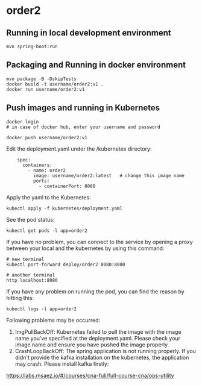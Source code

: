 # order2

## Running in local development environment

```
mvn spring-boot:run
```

## Packaging and Running in docker environment

```
mvn package -B -DskipTests
docker build -t username/order2:v1 .
docker run username/order2:v1
```

## Push images and running in Kubernetes

```
docker login 
# in case of docker hub, enter your username and password

docker push username/order2:v1
```

Edit the deployment.yaml under the /kubernetes directory:
```
    spec:
      containers:
        - name: order2
          image: username/order2:latest   # change this image name
          ports:
            - containerPort: 8080

```

Apply the yaml to the Kubernetes:
```
kubectl apply -f kubernetes/deployment.yaml
```

See the pod status:
```
kubectl get pods -l app=order2
```

If you have no problem, you can connect to the service by opening a proxy between your local and the kubernetes by using this command:
```
# new terminal
kubectl port-forward deploy/order2 8080:8080

# another terminal
http localhost:8080
```

If you have any problem on running the pod, you can find the reason by hitting this:
```
kubectl logs -l app=order2
```

Following problems may be occurred:

1. ImgPullBackOff:  Kubernetes failed to pull the image with the image name you've specified at the deployment.yaml. Please check your image name and ensure you have pushed the image properly.
1. CrashLoopBackOff: The spring application is not running properly. If you didn't provide the kafka installation on the kubernetes, the application may crash. Please install kafka firstly:

https://labs.msaez.io/#/courses/cna-full/full-course-cna/ops-utility

